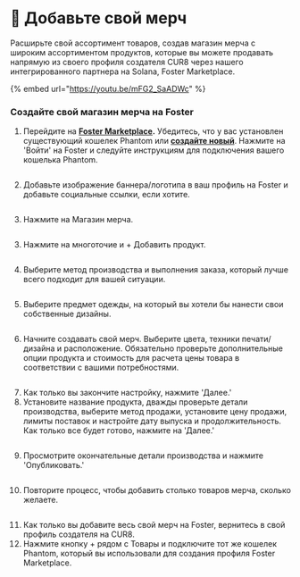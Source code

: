 # 👕 Добавьте свой мерч

Расширьте свой ассортимент товаров, создав магазин мерча с широким ассортиментом продуктов, которые вы можете продавать напрямую из своего профиля создателя CUR8 через нашего интегрированного партнера на Solana, Foster Marketplace. &#x20;

{% embed url="https://youtu.be/mFG2_SaADWc" %}

### Создайте свой магазин мерча на Foster



1. Перейдите на [**Foster Marketplace**](https://fostermarketplace.app)**.** Убедитесь, что у вас установлен существующий кошелек Phantom или [**создайте новый**](https://phantom.com/en-GB/download). Нажмите на 'Войти' на Foster и следуйте инструкциям для подключения вашего кошелька Phantom.

<figure><img src="../.gitbook/assets/Screenshot 2025-03-11 at 11.30.35.png" alt=""><figcaption></figcaption></figure>

2. Добавьте изображение баннера/логотипа в ваш профиль на Foster и добавьте социальные ссылки, если хотите.

<figure><img src="../.gitbook/assets/Screenshot 2025-03-11 at 11.34.56.png" alt=""><figcaption></figcaption></figure>

3. Нажмите на Магазин мерча.

<figure><img src="../.gitbook/assets/Screenshot 2025-03-11 at 11.36.01 (1).png" alt=""><figcaption></figcaption></figure>

3. Нажмите на многоточие и + Добавить продукт.

<figure><img src="../.gitbook/assets/Screenshot 2025-03-11 at 11.37.17.png" alt=""><figcaption></figcaption></figure>

4. Выберите метод производства и выполнения заказа, который лучше всего подходит для вашей ситуации.

<figure><img src="../.gitbook/assets/Screenshot 2025-03-11 at 11.43.10.png" alt=""><figcaption></figcaption></figure>

5. Выберите предмет одежды, на который вы хотели бы нанести свои собственные дизайны.

<figure><img src="../.gitbook/assets/Screenshot 2025-03-11 at 11.45.47.png" alt=""><figcaption></figcaption></figure>

6. Начните создавать свой мерч. Выберите цвета, техники печати/дизайна и расположение. Обязательно проверьте дополнительные опции продукта и стоимость для расчета цены товара в соответствии с вашими потребностями.

<figure><img src="../.gitbook/assets/Screenshot 2025-03-11 at 11.48.12.png" alt=""><figcaption></figcaption></figure>

7. Как только вы закончите настройку, нажмите 'Далее.'
8. Установите название продукта, дважды проверьте детали производства, выберите метод продажи, установите цену продажи, лимиты поставок и настройте дату выпуска и продолжительность. Как только все будет готово, нажмите на 'Далее.'

<figure><img src="../.gitbook/assets/Screenshot 2025-03-11 at 11.57.43.png" alt=""><figcaption></figcaption></figure>

9. Просмотрите окончательные детали производства и нажмите 'Опубликовать.'

<figure><img src="../.gitbook/assets/Screenshot 2025-03-11 at 11.59.49.png" alt=""><figcaption></figcaption></figure>

10. Повторите процесс, чтобы добавить столько товаров мерча, сколько желаете.

<figure><img src="../.gitbook/assets/Screenshot 2025-03-11 at 12.01.41.png" alt=""><figcaption></figcaption></figure>

11. Как только вы добавите весь свой мерч на Foster, вернитесь в свой профиль создателя на CUR8.
12. Нажмите кнопку + рядом с Товары и подключите тот же кошелек Phantom, который вы использовали для создания профиля Foster Marketplace.

<figure><img src="../.gitbook/assets/Screenshot 2025-03-23 at 11.24.22.png" alt=""><figcaption></figcaption></figure>